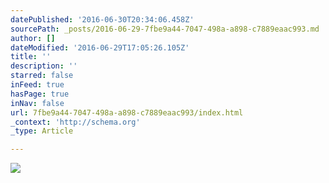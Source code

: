 ```yaml
---
datePublished: '2016-06-30T20:34:06.458Z'
sourcePath: _posts/2016-06-29-7fbe9a44-7047-498a-a898-c7889eaac993.md
author: []
dateModified: '2016-06-29T17:05:26.105Z'
title: ''
description: ''
starred: false
inFeed: true
hasPage: true
inNav: false
url: 7fbe9a44-7047-498a-a898-c7889eaac993/index.html
_context: 'http://schema.org'
_type: Article

---
```

![](https://imgflo.herokuapp.com/graph/vahj1ThiexotieMo/748cf931a48ec39bd026e1550c074555/croprotate.jpg?cropheight=2671&cropwidth=4000&degrees=0&input=https%3A%2F%2Fthe-grid-user-content.s3-us-west-2.amazonaws.com%2F8314c33d-9c08-4b2a-a3cd-7ddd4ea2e34f.jpg&x=0&y=0)